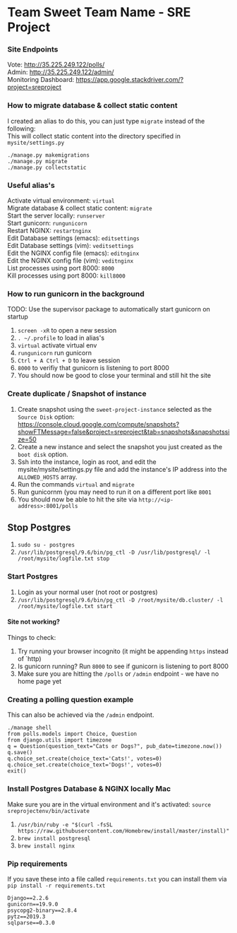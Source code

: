 # Team Sweet Team Name - SRE Project

### Site Endpoints
Vote: http://35.225.249.122/polls/ <br>
Admin: http://35.225.249.122/admin/ <br>
Monitoring Dashboard: https://app.google.stackdriver.com/?project=sreproject

### How to migrate database & collect static content
I created an alias to do this, you can just type `migrate` instead of the following: <br>
This will collect static content into the directory specified in `mysite/settings.py` <br>
```
./manage.py makemigrations
./manage.py migrate
./manage.py collectstatic
```

### Useful alias's
Activate virtual environment: `virtual` <br>
Migrate database & collect static content: `migrate` <br>
Start the server locally: `runserver` <br>
Start gunicorn: `rungunicorn` <br>
Restart NGINX: `restartnginx` <br>
Edit Database settings (emacs): `editsettings` <br>
Edit Database settings (vim): `veditsettings` <br>
Edit the NGINX config file (emacs): `editnginx` <br>
Edit the NGINX config file (vim): `veditnginx` <br>
List processes using port 8000: `8000` <br>
Kill processes using port 8000: `kill8000` <br>

### How to run gunicorn in the background
TODO: Use the supervisor package to automatically start gunicorn on startup <br>
1. `screen -xR` to open a new session
2. `. ~/.profile` to load in alias's
3. `virtual` activate virtual env
4. `rungunicorn` run gunicorn
5. `Ctrl + A Ctrl + D` to leave session
6. `8000` to verifiy that gunicorn is listening to port 8000
7. You should now be good to close your terminal and still hit the site

### Create duplicate / Snapshot of instance
1. Create snapshot using the `sweet-project-instance` selected as the `Source Disk` option: https://console.cloud.google.com/compute/snapshots?showFTMessage=false&project=sreproject&tab=snapshots&snapshotssize=50
2. Create a new instance and select the snapshot you just created as the `boot disk` option.
3. Ssh into the instance, login as root, and edit the mysite/mysite/settings.py file and add the instance's IP address into the `ALLOWED_HOSTS` array.
4. Run the commands `virtual` and `migrate`
5. Run gunicornm (you may need to run it on a different port like `8001`
6. You should now be able to hit the site via `http://<ip-address>:8001/polls`

## Stop Postgres
1. `sudo su - postgres`
2. `/usr/lib/postgresql/9.6/bin/pg_ctl -D /usr/lib/postgresql/ -l /root/mysite/logfile.txt stop`

### Start Postgres
1. Login as your normal user (not root or postgres)
2. `/usr/lib/postgresql/9.6/bin/pg_ctl -D /root/mysite/db.cluster/ -l /root/mysite/logfile.txt start`

#### Site not working?
Things to check: <br>
1. Try running your browser incognito (it might be appending `https` instead of `http)
2. Is gunicorn running? Run `8000` to see if gunicorn is listening to port 8000
3. Make sure you are hitting the `/polls` or `/admin` endpoint - we have no home page yet

### Creating a polling question example
This can also be achieved via the `/admin` endpoint. <br>
```
./manage shell
from polls.models import Choice, Question
from django.utils import timezone
q = Question(question_text="Cats or Dogs?", pub_date=timezone.now())
q.save()
q.choice_set.create(choice_text='Cats!', votes=0)
q.choice_set.create(choice_text='Dogs!', votes=0)
exit()
```

### Install Postgres Database & NGINX locally Mac
Make sure you are in the virtual environment and it's activated: `source sreprojectenv/bin/activate`  
1. `/usr/bin/ruby -e "$(curl -fsSL https://raw.githubusercontent.com/Homebrew/install/master/install)"`
2. `brew install postgresql`
3. `brew install nginx`

### Pip requirements
If you save these into a file called `requirements.txt` you can install them via `pip install -r requirements.txt` <br>
```
Django==2.2.6
gunicorn==19.9.0
psycopg2-binary==2.8.4
pytz==2019.3
sqlparse==0.3.0
```
